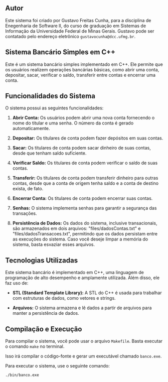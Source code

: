 ## Autor

Este sistema foi criado por Gustavo Freitas Cunha, para a disciplina de Enegenharia de Software II, do curso de graduação em Sistemas de Informação da  Universidade Federal de Minas Gerais. Gustavo pode ser contatado pelo endereço eletrônico `gustavocunha@dcc.ufmg.br`.

## Sistema Bancário Simples em C++

Este é um sistema bancário simples implementado em C++. Ele permite que os usuários realizem operações bancárias básicas, como abrir uma conta, depositar, sacar, verificar o saldo, transferir entre contas e encerrar uma conta.

## Funcionalidades do Sistema

O sistema possui as seguintes funcionalidades:

1. **Abrir Conta:** Os usuários podem abrir uma nova conta fornecendo o nome do titular e uma senha. O número da conta é gerado automaticamente.

2. **Depositar:** Os titulares de conta podem fazer depósitos em suas contas.

3. **Sacar:** Os titulares de conta podem sacar dinheiro de suas contas, desde que tenham saldo suficiente.

4. **Verificar Saldo:** Os titulares de conta podem verificar o saldo de suas contas.

5. **Transferir:** Os titulares de conta podem transferir dinheiro para outras contas, desde que a conta de origem tenha saldo e a conta de destino exista, de fato.

6. **Encerrar Conta:** Os titulares de conta podem encerrar suas contas.

7. **Senhas:** O sistema implementa senhas para garantir a segurança das transações.

8. **Persistência de Dados:** Os dados do sistema, inclusive transacionais, são armazenados em dois arquivos: "files/dadosContas.txt" e "files/dadosTransacoes.txt", permitindo que os dados persistam entre as execuções do sistema. Caso você deseje limpar a memória do sistema, basta esvaziar esses arquivos.

## Tecnologias Utilizadas

Este sistema bancário é implementado em C++, uma linguagem de programação de alto desempenho e amplamente utilizada. Além disso, ele faz uso de:

- **STL (Standard Template Library):** A STL do C++ é usada para trabalhar com estruturas de dados, como vetores e strings.

- **Arquivos:** O sistema armazena e lê dados a partir de arquivos para manter a persistência de dados.

## Compilação e Execução

Para compilar o sistema, você pode usar o arquivo `Makefile`. Basta executar o comando `make` no terminal.

Isso irá compilar o código-fonte e gerar um executável chamado `banco.exe`.

Para executar o sistema, use o seguinte comando:

`./bin/banco.exe`